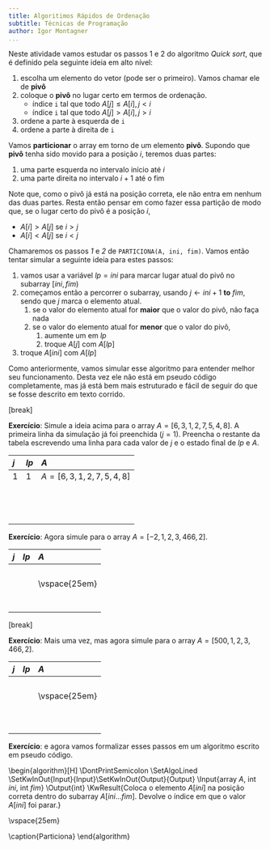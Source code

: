 ```yaml
---
title: Algoritimos Rápidos de Ordenação 
subtitle: Técnicas de Programação
author: Igor Montagner
...
```



Neste atividade vamos estudar os passos 1 e 2 do algoritmo *Quick sort*, que é definido pela seguinte ideia em alto nível:

1. escolha um elemento do vetor (pode ser o primeiro). Vamos chamar ele de **pivô**
2. coloque o **pivô** no lugar certo em termos de ordenação.
    - índice `i` tal que todo $A[j] \leq A[i], j < i$
    - índice `i` tal que todo $A[j] > A[i], j > i$
3. ordene a parte à esquerda de `i`
4. ordene a parte à direita de `i`

Vamos **particionar** o array em torno de um elemento **pivô**. Supondo que **pivô** tenha sido movido para a posição $i$, teremos duas partes:

1. uma parte esquerda no intervalo início até $i$
2. uma parte direita no intervalo $i+1$ até o fim

Note que, como o pivô já está na posição correta, ele não entra em nenhum das duas partes. Resta então pensar em como fazer essa partição de modo que, se o lugar certo do pivô é a posição $i$,

- $A[i] > A[j]$ se $i > j$
- $A[i] < A[j]$ se $i < j$

Chamaremos os passos *1* e *2* de `PARTICIONA(A, ini, fim)`. Vamos então tentar simular a seguinte ideia para estes passos:

1. vamos usar a variável $lp = ini$ para marcar lugar atual do pivô no subarray $[ini, fim)$
2. começamos então a percorrer o subarray, usando $j \gets ini + 1$ **to** $fim$, sendo que $j$ marca o elemento atual. 
    1. se o valor do elemento atual for **maior** que o valor do pivô, não faça nada
    2. se o valor do elemento atual for **menor** que o valor do pivô, 
       1. aumente um em $lp$
       2. troque $A[j]$ com $A[lp]$
4. troque $A[ini]$ com $A[lp]$

Como anteriormente, vamos simular esse algoritmo para entender melhor seu funcionamento. Desta vez ele não está em pseudo código completamente, mas já está bem mais estruturado e fácil de seguir do que se fosse descrito em texto corrido.

[break]

**Exercício**: Simule a ideia acima para o array $A=[6, 3, 1, 2, 7, 5, 4, 8]$. A primeira linha da simulação já foi preenchida ($j=1$). Preencha o restante da tabela escrevendo uma linha para cada valor de $j$ e o estado final de $lp$ e $A$.

| $j$ | $lp$ | $A$                                                                                                                                              |
|:----|:-----|:-------------------------------------------------------------------------------------------------------------------------------------------------|
| 1   | 1    | $A=[6, 3, 1, 2, 7, 5, 4, 8 ]$                                                                                                                    |
|     |      | &nbsp;&nbsp;&nbsp;&nbsp;&nbsp;&nbsp;&nbsp;&nbsp;&nbsp;&nbsp;&nbsp;&nbsp;&nbsp;&nbsp;&nbsp;&nbsp;&nbsp;&nbsp;&nbsp;&nbsp;&nbsp;&nbsp;&nbsp;&nbsp; |
    |     |      | \vspace{25em}                                                                                                                                    |
        |     |      |                                                                                                                                                  |
        |     |      |                                                                                                                                                  |
        |     |      |                                                                                                                                                  |
        |     |      |                                                                                                                                                  |
        |     |      |                                                                                                                                                  |
        |     |      |                                                                                                                                                  |
        |     |      |                                                                                                                                                  |
        |     |      |                                                                                                                                                  |
    
**Exercício**: Agora simule para o array $A=[-2, 1, 2, 3, 466, 2]$. 

| $j$ | $lp$ | $A$                                                                                                                                              |
|:----|:-----|:-------------------------------------------------------------------------------------------------------------------------------------------------|
|     |      | &nbsp;&nbsp;&nbsp;&nbsp;&nbsp;&nbsp;&nbsp;&nbsp;&nbsp;&nbsp;&nbsp;&nbsp;&nbsp;&nbsp;&nbsp;&nbsp;&nbsp;&nbsp;&nbsp;&nbsp;&nbsp;&nbsp;&nbsp;&nbsp; |
|     |      | \vspace{25em}                                                                                                                                    |
|     |      |                                                                                                                                                  |
|     |      |                                                                                                                                                  |
|     |      |                                                                                                                                                  |
|     |      |                                                                                                                                                  |
|     |      |                                                                                                                                                  |
|     |      |                                                                                                                                                  |
|     |      |                                                                                                                                                  |
[break]

**Exercício**: Mais uma vez, mas agora simule para o array $A=[500, 1, 2, 3, 466, 2]$. 

| $j$ | $lp$ | $A$                           |
|:----|:-----|:------------------------------|
|     |      | &nbsp;&nbsp;&nbsp;&nbsp;&nbsp;&nbsp;&nbsp;&nbsp;&nbsp;&nbsp;&nbsp;&nbsp;&nbsp;&nbsp;&nbsp;&nbsp;&nbsp;&nbsp;&nbsp;&nbsp;&nbsp;&nbsp;&nbsp;&nbsp; |
|     |      | \vspace{25em}                 |
|     |      |                               |
|     |      |                               |
|     |      |                               |
|     |      |                               |
|     |      |                               |
|     |      |                               |
|     |      |                               |
|     |      |                               |
|     |      |                               |
|     |      |                               |

**Exercício**: e agora vamos formalizar esses passos em um algoritmo escrito em pseudo código.

\begin{algorithm}[H]
\DontPrintSemicolon
\SetAlgoLined
\SetKwInOut{Input}{Input}\SetKwInOut{Output}{Output}
\Input{array $A$, int $ini$, int $fim$}
\Output{int}
\KwResult{Coloca o elemento $A[ini]$ na posição correta dentro do subarray $A[ini \dots fim]$. Devolve o índice em que o valor $A[ini]$ foi parar.}

\vspace{25em}

\caption{Particiona}
\end{algorithm} 

